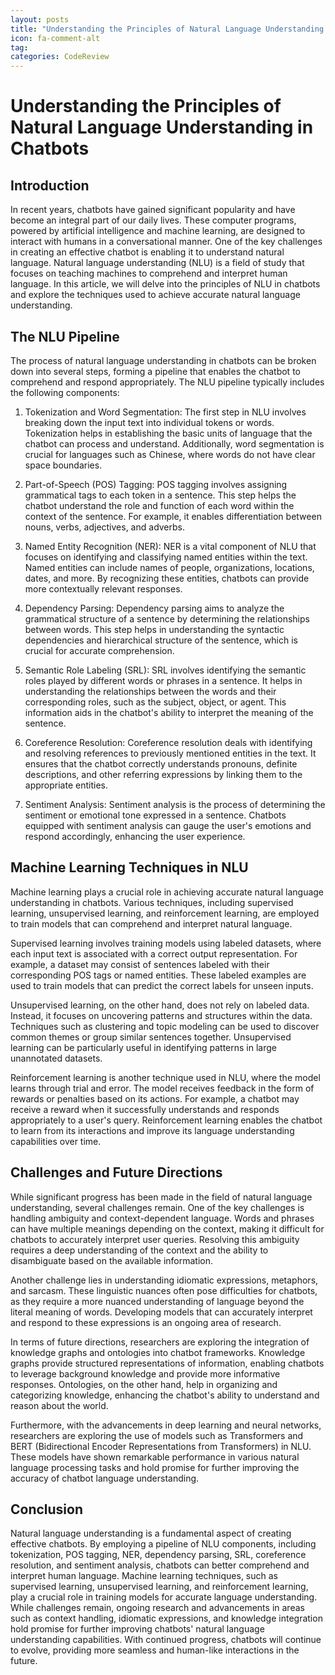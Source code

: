 ```yaml
---
layout: posts
title: "Understanding the Principles of Natural Language Understanding in Chatbots"
icon: fa-comment-alt
tag:      
categories: CodeReview
---
```



# Understanding the Principles of Natural Language Understanding in Chatbots

## Introduction

In recent years, chatbots have gained significant popularity and have become an integral part of our daily lives. These computer programs, powered by artificial intelligence and machine learning, are designed to interact with humans in a conversational manner. One of the key challenges in creating an effective chatbot is enabling it to understand natural language. Natural language understanding (NLU) is a field of study that focuses on teaching machines to comprehend and interpret human language. In this article, we will delve into the principles of NLU in chatbots and explore the techniques used to achieve accurate natural language understanding.

## The NLU Pipeline

The process of natural language understanding in chatbots can be broken down into several steps, forming a pipeline that enables the chatbot to comprehend and respond appropriately. The NLU pipeline typically includes the following components:

1. Tokenization and Word Segmentation: The first step in NLU involves breaking down the input text into individual tokens or words. Tokenization helps in establishing the basic units of language that the chatbot can process and understand. Additionally, word segmentation is crucial for languages such as Chinese, where words do not have clear space boundaries.

2. Part-of-Speech (POS) Tagging: POS tagging involves assigning grammatical tags to each token in a sentence. This step helps the chatbot understand the role and function of each word within the context of the sentence. For example, it enables differentiation between nouns, verbs, adjectives, and adverbs.

3. Named Entity Recognition (NER): NER is a vital component of NLU that focuses on identifying and classifying named entities within the text. Named entities can include names of people, organizations, locations, dates, and more. By recognizing these entities, chatbots can provide more contextually relevant responses.

4. Dependency Parsing: Dependency parsing aims to analyze the grammatical structure of a sentence by determining the relationships between words. This step helps in understanding the syntactic dependencies and hierarchical structure of the sentence, which is crucial for accurate comprehension.

5. Semantic Role Labeling (SRL): SRL involves identifying the semantic roles played by different words or phrases in a sentence. It helps in understanding the relationships between the words and their corresponding roles, such as the subject, object, or agent. This information aids in the chatbot's ability to interpret the meaning of the sentence.

6. Coreference Resolution: Coreference resolution deals with identifying and resolving references to previously mentioned entities in the text. It ensures that the chatbot correctly understands pronouns, definite descriptions, and other referring expressions by linking them to the appropriate entities.

7. Sentiment Analysis: Sentiment analysis is the process of determining the sentiment or emotional tone expressed in a sentence. Chatbots equipped with sentiment analysis can gauge the user's emotions and respond accordingly, enhancing the user experience.

## Machine Learning Techniques in NLU

Machine learning plays a crucial role in achieving accurate natural language understanding in chatbots. Various techniques, including supervised learning, unsupervised learning, and reinforcement learning, are employed to train models that can comprehend and interpret natural language.

Supervised learning involves training models using labeled datasets, where each input text is associated with a correct output representation. For example, a dataset may consist of sentences labeled with their corresponding POS tags or named entities. These labeled examples are used to train models that can predict the correct labels for unseen inputs.

Unsupervised learning, on the other hand, does not rely on labeled data. Instead, it focuses on uncovering patterns and structures within the data. Techniques such as clustering and topic modeling can be used to discover common themes or group similar sentences together. Unsupervised learning can be particularly useful in identifying patterns in large unannotated datasets.

Reinforcement learning is another technique used in NLU, where the model learns through trial and error. The model receives feedback in the form of rewards or penalties based on its actions. For example, a chatbot may receive a reward when it successfully understands and responds appropriately to a user's query. Reinforcement learning enables the chatbot to learn from its interactions and improve its language understanding capabilities over time.

## Challenges and Future Directions

While significant progress has been made in the field of natural language understanding, several challenges remain. One of the key challenges is handling ambiguity and context-dependent language. Words and phrases can have multiple meanings depending on the context, making it difficult for chatbots to accurately interpret user queries. Resolving this ambiguity requires a deep understanding of the context and the ability to disambiguate based on the available information.

Another challenge lies in understanding idiomatic expressions, metaphors, and sarcasm. These linguistic nuances often pose difficulties for chatbots, as they require a more nuanced understanding of language beyond the literal meaning of words. Developing models that can accurately interpret and respond to these expressions is an ongoing area of research.

In terms of future directions, researchers are exploring the integration of knowledge graphs and ontologies into chatbot frameworks. Knowledge graphs provide structured representations of information, enabling chatbots to leverage background knowledge and provide more informative responses. Ontologies, on the other hand, help in organizing and categorizing knowledge, enhancing the chatbot's ability to understand and reason about the world.

Furthermore, with the advancements in deep learning and neural networks, researchers are exploring the use of models such as Transformers and BERT (Bidirectional Encoder Representations from Transformers) in NLU. These models have shown remarkable performance in various natural language processing tasks and hold promise for further improving the accuracy of chatbot language understanding.

## Conclusion

Natural language understanding is a fundamental aspect of creating effective chatbots. By employing a pipeline of NLU components, including tokenization, POS tagging, NER, dependency parsing, SRL, coreference resolution, and sentiment analysis, chatbots can better comprehend and interpret human language. Machine learning techniques, such as supervised learning, unsupervised learning, and reinforcement learning, play a crucial role in training models for accurate language understanding. While challenges remain, ongoing research and advancements in areas such as context handling, idiomatic expressions, and knowledge integration hold promise for further improving chatbots' natural language understanding capabilities. With continued progress, chatbots will continue to evolve, providing more seamless and human-like interactions in the future.